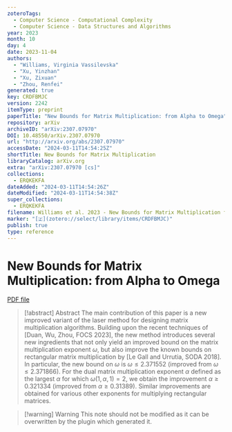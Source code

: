 ```yaml
---
zoteroTags:
  - Computer Science - Computational Complexity
  - Computer Science - Data Structures and Algorithms
year: 2023
month: 10
day: 4
date: 2023-11-04
authors:
  - "Williams, Virginia Vassilevska"
  - "Xu, Yinzhan"
  - "Xu, Zixuan"
  - "Zhou, Renfei"
generated: true
key: CRDFBMJC
version: 2242
itemType: preprint
paperTitle: "New Bounds for Matrix Multiplication: from Alpha to Omega"
repository: arXiv
archiveID: "arXiv:2307.07970"
DOI: 10.48550/arXiv.2307.07970
url: "http://arxiv.org/abs/2307.07970"
accessDate: "2024-03-11T14:54:25Z"
shortTitle: New Bounds for Matrix Multiplication
libraryCatalog: arXiv.org
extra: "arXiv:2307.07970 [cs]"
collections:
  - ERQKEKFA
dateAdded: "2024-03-11T14:54:26Z"
dateModified: "2024-03-11T14:54:38Z"
super_collections:
  - ERQKEKFA
filename: Williams et al. 2023 - New Bounds for Matrix Multiplication from Alpha to Omega.pdf
marker: "[🇿](zotero://select/library/items/CRDFBMJC)"
publish: true
type: reference
---
```

# New Bounds for Matrix Multiplication: from Alpha to Omega

[PDF file](/Papers/PDFs/Williams%20et%20al.%202023%20-%20New%20Bounds%20for%20Matrix%20Multiplication%20from%20Alpha%20to%20Omega.pdf)

> [!abstract] Abstract
> The main contribution of this paper is a new improved variant of the laser method for designing matrix multiplication algorithms. Building upon the recent techniques of [Duan, Wu, Zhou, FOCS 2023], the new method introduces several new ingredients that not only yield an improved bound on the matrix multiplication exponent $\omega$, but also improve the known bounds on rectangular matrix multiplication by [Le Gall and Urrutia, SODA 2018]. In particular, the new bound on $\omega$ is $\omega\le 2.371552$ (improved from $\omega\le 2.371866$). For the dual matrix multiplication exponent $\alpha$ defined as the largest $\alpha$ for which $\omega(1,\alpha,1)=2$, we obtain the improvement $\alpha \ge 0.321334$ (improved from $\alpha \ge 0.31389$). Similar improvements are obtained for various other exponents for multiplying rectangular matrices.

>[!warning] Warning
> This note should not be modified as it can be overwritten by the plugin which generated it.

